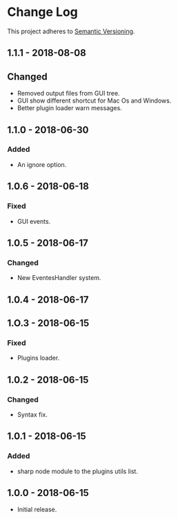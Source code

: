 # Change Log
This project adheres to [Semantic Versioning](https://semver.org/spec/v2.0.0.html).

## 1.1.1 - 2018-08-08
## Changed
- Removed output files from GUI tree.
- GUI show different shortcut for Mac Os and Windows.
- Better plugin loader warn messages.

## 1.1.0 - 2018-06-30
### Added
- An ignore option.

## 1.0.6 - 2018-06-18
### Fixed
- GUI events.

## 1.0.5 - 2018-06-17
### Changed
- New EventesHandler system.

## 1.0.4 - 2018-06-17

## 1.O.3 - 2018-06-15
### Fixed
- Plugins loader.

## 1.0.2 - 2018-06-15
### Changed
- Syntax fix.

## 1.0.1 - 2018-06-15
### Added
- sharp node module to the plugins utils list.

## 1.0.0 - 2018-06-15
- Initial release.
